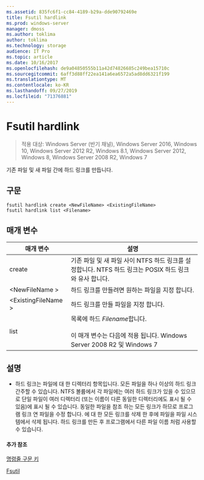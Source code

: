 ```yaml
---
ms.assetid: 835fc6f1-cc84-4189-b29a-dde90792469e
title: Fsutil hardlink
ms.prod: windows-server
manager: dmoss
ms.author: toklima
author: toklima
ms.technology: storage
audience: IT Pro
ms.topic: article
ms.date: 10/16/2017
ms.openlocfilehash: de9a04850555b11a42d74826685c249bea15710c
ms.sourcegitcommit: 6aff3d88ff22ea141a6ea6572a5ad8dd6321f199
ms.translationtype: MT
ms.contentlocale: ko-KR
ms.lasthandoff: 09/27/2019
ms.locfileid: "71376881"
---
```

# <a name="fsutil-hardlink"></a>Fsutil hardlink
>적용 대상: Windows Server (반기 채널), Windows Server 2016, Windows 10, Windows Server 2012 R2, Windows 8.1, Windows Server 2012, Windows 8, Windows Server 2008 R2, Windows 7

기존 파일 및 새 파일 간에 하드 링크를 만듭니다.

## <a name="syntax"></a>구문

```
fsutil hardlink create <NewFileName> <ExistingFileName>
fsutil hardlink list <Filename>
```

## <a name="parameters"></a>매개 변수

|매개 변수|설명|
|-------------|---------------|
|create|기존 파일 및 새 파일 사이 NTFS 하드 링크를 설정합니다. NTFS 하드 링크는 POSIX 하드 링크와 유사 합니다.|
|\<NewFileName >|하드 링크를 만들려면 원하는 파일을 지정 합니다.|
|\<ExistingFileName >|하드 링크를 만들 파일을 지정 합니다.|
|list|목록에 하드 *Filename*합니다.<br /><br />이 매개 변수는 다음에 적용 됩니다.  Windows Server 2008 R2 및 Windows 7|

## <a name="remarks"></a>설명

-   하드 링크는 파일에 대 한 디렉터리 항목입니다. 모든 파일을 하나 이상의 하드 링크 간주할 수 있습니다. NTFS 볼륨에서 각 파일에는 여러 하드 링크가 있을 수 있으므로 단일 파일이 여러 디렉터리 (또는 이름이 다른 동일한 디렉터리에도 표시 될 수 있음)에 표시 될 수 있습니다. 동일한 파일을 참조 하는 모든 링크가 하므로 프로그램 링크 연 파일을 수정 합니다. 에 대 한 모든 링크를 삭제 한 후에 파일을 파일 시스템에서 삭제 됩니다. 하드 링크를 만든 후 프로그램에서 다른 파일 이름 처럼 사용할 수 있습니다.

#### <a name="additional-references"></a>추가 참조
[명령줄 구문 키](Command-Line-Syntax-Key.md)

[Fsutil](Fsutil.md)



